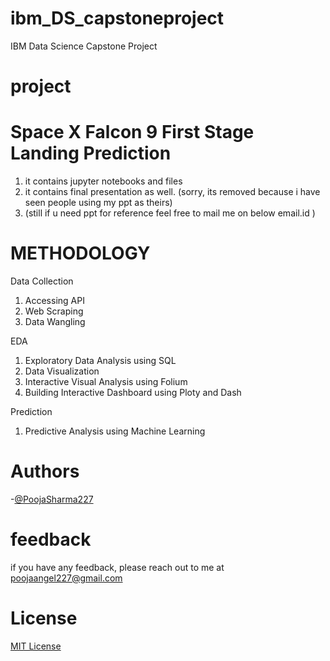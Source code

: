 # ibm_DS_capstoneproject
IBM Data Science Capstone Project

# project
# Space X Falcon 9 First Stage Landing Prediction
1. it contains jupyter notebooks and files
2. it contains final presentation as well. (sorry, its removed because i have seen people using my ppt as theirs)
3. (still if u need ppt for reference feel free to mail me on below email.id )

# METHODOLOGY
Data Collection
1. Accessing API
2. Web Scraping
3. Data Wangling

EDA
1. Exploratory Data Analysis using SQL
2. Data Visualization
3. Interactive Visual Analysis using Folium
4. Building Interactive Dashboard using Ploty and Dash

Prediction 
1. Predictive Analysis using Machine Learning

# Authors
-[@PoojaSharma227](https://www.github.com/PoojaSharma227)

# feedback
if you have any feedback, please reach out to me at poojaangel227@gmail.com

# License
[MIT License](LICENSE)
